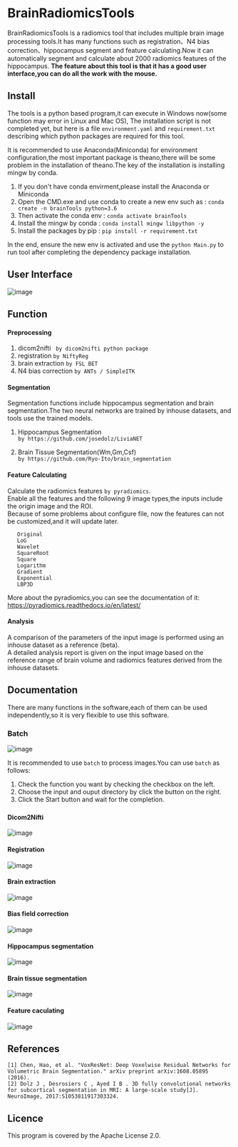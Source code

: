 # BrainRadiomicsTools

  BrainRadiomicsTools is a radiomics tool that includes multiple brain image processing tools.It has many functions 
  such as registration、N4 bias correction、hippocampus segment and feature calculating.Now it can automatically 
  segment and calculate about 2000 radiomics features of the hippocampus.
  **The feature about this tool is that it has a good user interface,you can do all the work with the mouse.**
  
## Install

  The tools is a python based program,it can execute in Windows now(some function may error in Linux and Mac OS),
  The installation script is not completed yet, but here is a file `environment.yaml` and `requirement.txt` describing which python packages are required for this tool.
  
  It is recommended to use Anaconda(Miniconda) for environment configuration,the most important package is theano,there will be
  some problem in the installation of theano.The key of the installation is installing mingw by conda.

  1. If you don't have conda envirment,please install the Anaconda or Miniconda
  2. Open the CMD.exe and use conda to create a new env such as : `conda create -n brainTools python=3.6`
  3. Then activate the conda env : `conda activate brainTools`
  4. Install the mingw by conda : `conda install mingw libpython -y`
  5. Install the packages by pip :  `pip install -r requirement.txt`

  In the end, ensure the new env is activated and use the `python Main.py` to run tool after completing the dependency package installation.

## User Interface

![image](https://github.com/YongLiuLab/BrainRadiomicsTools/blob/master/images/main.png)

## Function
#### Preprocessing
1. dicom2nifti
   ` by dicom2nifti python package`
2. registration
   `by NiftyReg`
3. brain extraction
   `by FSL BET`
4. N4 bias correction
   `by ANTs / SimpleITK`
#### Segmentation
Segmentation functions include hippocampus segmentation and brain segmentation.The two neural networks are trained by inhouse datasets, and tools use the trained models.
1. Hippocampus Segmentation  
   `by https://github.com/josedolz/LiviaNET`
   
2. Brain Tissue Segmentation(Wm,Gm,Csf)  
   `by https://github.com/Ryo-Ito/brain_segmentation`
#### Feature Calculating
Calculate the radiomics features `by pyradiomics`.  
Enable all the features and the following 9 image types,the inputs include the origin image and the ROI.  
Because of some problems about configure file, now the features can not be customized,and it will update later.
 ````
    Original  
    LoG
    Wavelet
    SquareRoot
    Square
    Logarithm
    Gradient
    Exponential
    LBP3D
 ````
More about the pyradiomics,you can see the documentation of it:  https://pyradiomics.readthedocs.io/en/latest/
#### Analysis
A comparison of the parameters of the input image is performed using an inhouse dataset as a reference (beta).  
A detailed analysis report is given on the input image based on the reference range of brain volume and radiomics features
 derived from the inhouse datasets.
## Documentation
There are many functions in the software,each of them can be used independently,so it is very flexible to use this software.  
### Batch 
![image](https://github.com/YongLiuLab/BrainRadiomicsTools/blob/master/images/batch.png)  

It is recommended to use `batch` to process images.You can use `batch` as follows:  
1. Check the function you want by checking the checkbox on the left.
2. Choose the input and ouput directory by click the button on the right.
3. Click the Start button and wait for the completion.

### 
#### Dicom2Nifti
![image](https://github.com/YongLiuLab/BrainRadiomicsTools/blob/master/images/dicom.png)
#### Registration
![image](https://github.com/YongLiuLab/BrainRadiomicsTools/blob/master/images/reg.png)
#### Brain extraction
![image](https://github.com/YongLiuLab/BrainRadiomicsTools/blob/master/images/bet.png)
#### Bias field correction
![image](https://github.com/YongLiuLab/BrainRadiomicsTools/blob/master/images/bfc.png)
#### Hippocampus segmentation
![image](https://github.com/YongLiuLab/BrainRadiomicsTools/blob/master/images/hs.png)
#### Brain tissue segmentation
![image](https://github.com/YongLiuLab/BrainRadiomicsTools/blob/master/images/bs.png)
#### Feature caculating
![image](https://github.com/YongLiuLab/BrainRadiomicsTools/blob/master/images/feature.png)
## References
````
[1] Chen, Hao, et al. "VoxResNet: Deep Voxelwise Residual Networks for Volumetric Brain Segmentation." arXiv preprint arXiv:1608.05895 (2016).
[2] Dolz J , Desrosiers C , Ayed I B . 3D fully convolutional networks for subcortical segmentation in MRI: A large-scale study[J]. NeuroImage, 2017:S1053811917303324.
````
## Licence
This program is covered by the Apache License 2.0.